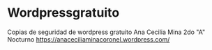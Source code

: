 # Wordpressgratuito
Copias de seguridad de wordpress gratuito
Ana Cecilia Mina
2do "A" Nocturno
https://anaceciliaminacoronel.wordpress.com/
